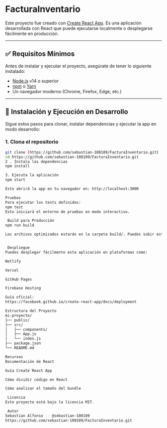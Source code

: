 # FacturaInventario

Este proyecto fue creado con [Create React App](https://github.com/facebook/create-react-app). Es una aplicación desarrollada con React que puede ejecutarse localmente o desplegarse fácilmente en producción.

---

## ✅ Requisitos Mínimos

Antes de instalar y ejecutar el proyecto, asegúrate de tener lo siguiente instalado:

- [Node.js](https://nodejs.org/) v14 o superior
- [npm](https://www.npmjs.com/) o [Yarn](https://yarnpkg.com/)
- Un navegador moderno (Chrome, Firefox, Edge, etc.)

---

## 🚀 Instalación y Ejecución en Desarrollo

Sigue estos pasos para clonar, instalar dependencias y ejecutar la app en modo desarrollo:

### 1. Clona el repositorio

```bash
git clone (https://github.com/sebastian-100109/FacturaInventario.git)
cd https://github.com/sebastian-100109/FacturaInventario.git
2 . Instala las dependencias
npm install

3. Ejecuta la aplicación
npm start

Esto abrirá la app en tu navegador en: http://localhost:3000

Pruebas
Para ejecutar los tests definidos:
npm test
Esto iniciará el entorno de pruebas en modo interactivo.

 Build para Producción
npm run build

Los archivos optimizados estarán en la carpeta build/. Puedes subir estos archivos a un servidor o servicio de hosting estático.


 Despliegue
Puedes desplegar fácilmente esta aplicación en plataformas como:

Netlify

Vercel

GitHub Pages

Firebase Hosting

Guía oficial:
https://facebook.github.io/create-react-app/docs/deployment

Estructura del Proyecto
mi-proyecto/
├── public/
├── src/
│   ├── components/
│   ├── App.js
│   └── index.js
├── package.json
└── README.md

Recursos
Documentación de React

Guía Create React App

Cómo dividir código en React

Cómo analizar el tamaño del bundle

 Licencia
Este proyecto está bajo la licencia MIT.

 Autor
Sebastian Alfonso  - @sebastian-100109
https://github.com/sebastian-100109/FacturaInventario.git
